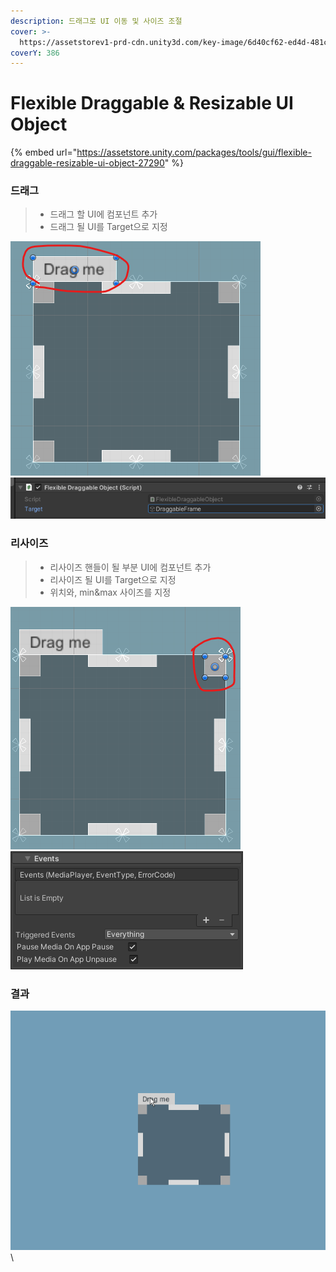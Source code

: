 ```yaml
---
description: 드래그로 UI 이동 및 사이즈 조절
cover: >-
  https://assetstorev1-prd-cdn.unity3d.com/key-image/6d40cf62-ed4d-481c-9535-23c9db41ad68.webp
coverY: 386
---
```


# Flexible Draggable & Resizable UI Object

{% embed url="https://assetstore.unity.com/packages/tools/gui/flexible-draggable-resizable-ui-object-27290" %}

### 드래그

> * 드래그 할 UI에 컴포넌트 추가
> * 드래그 될 UI를 Target으로 지정

![](<../../.gitbook/assets/image (4) (1) (1) (1).png>) ![](<../../.gitbook/assets/image (7) (1) (1).png>)

### 리사이즈

> * 리사이즈 핸들이 될 부분 UI에 컴포넌트 추가
> * 리사이즈 될 UI를 Target으로 지정
> * 위치와, min\&max 사이즈를 지정

![](<../../.gitbook/assets/image (5) (1) (1).png>) ![](<../../.gitbook/assets/image (7) (2).png>)

### 결과

![](../../.gitbook/assets/Animation.gif)\\
